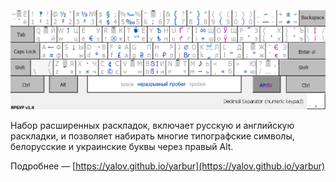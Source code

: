 ![yarbur.png](/yarbur.png?raw=true)

Набор расширенных раскладок, включает русскую и английскую раскладки, и позволяет набирать многие типографские символы, белорусские и украинские буквы через правый Alt.

Подробнее  — [https://yalov.github.io/yarbur](https://yalov.github.io/yarbur)

